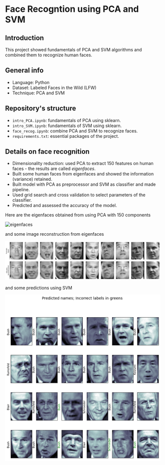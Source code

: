 ﻿# Face Recogntion using PCA and SVM

## Introduction 
This project showed fundamentals of PCA and SVM algorithms and combined them to recognize human faces. 

## General info 
- Language: Python 
- Dataset: Labeled Faces in the Wild (LFW) 
- Technique: PCA and SVM

## Repository's structure
- `intro_PCA.ipynb`: fundamentals of PCA using sklearn. 
- `intro_SVM.ipynb`: fundamentals of SVM using sklearn.
- `face_recog.ipynb`: combine PCA and SVM to recognize faces. 
- `requirements.txt`: essential packages of the project. 

## Details on face recognition
- Dimensionality reduction: used PCA to extract 150 features on human faces - the results are called *eigenfaces*.
- Built some human faces from eigenfaces and showed the information (variance) retained. 
- Built model with PCA as preprocessor and SVM as classifier and made pipeline. 
- Used grid search and cross validation to select parameters of the classifier. 
- Predicted and assessed the accuracy of the model. 

Here are the eigenfaces obtained from using PCA with 150 components

![eigenfaces](https://github.com/haongnd2280/Face-Recognition-using-PCA-and-SVM.git)

and some image reconstruction from eigenfaces

![reconstruction](https://github.com/haongnd2280/Face-Recognition-using-PCA-and-SVM/blob/main/images/eigenfaces_reconstruct.png)

and some predictions using SVM

![predict](https://github.com/haongnd2280/Face-Recognition-using-PCA-and-SVM/blob/main/images/predict.png)
